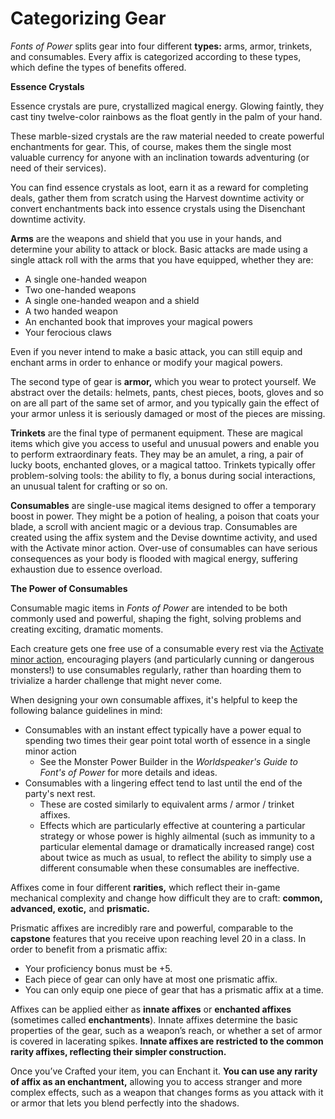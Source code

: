 # Categorizing Gear

_Fonts of Power_ splits gear into four different **types:** arms, armor, trinkets, and consumables. Every affix is categorized according to these types, which define the types of benefits offered.

<div class="infobox">

**Essence Crystals**

Essence crystals are pure, crystallized magical energy. Glowing faintly, they cast tiny twelve-color rainbows as the float gently in the palm of your hand.

These marble-sized crystals are the raw material needed to create powerful enchantments for gear. This, of course, makes them the single most valuable currency for anyone with an inclination towards adventuring (or need of their services).

You can find essence crystals as loot, earn it as a reward for completing deals, gather them from scratch using the Harvest downtime activity or convert enchantments back into essence crystals using the Disenchant downtime activity.

</div>

**Arms** are the weapons and shield that you use in your hands, and determine your ability to attack or block. Basic attacks are made using a single attack roll with the arms that you have equipped, whether they are:

- A single one-handed weapon
- Two one-handed weapons
- A single one-handed weapon and a shield
- A two handed weapon
- An enchanted book that improves your magical powers
- Your ferocious claws

Even if you never intend to make a basic attack, you can still equip and enchant arms in order to enhance or modify your magical powers.

The second type of gear is **armor,** which you wear to protect yourself. We abstract over the details: helmets, pants, chest pieces, boots, gloves and so on are all part of the same set of armor, and you typically gain the effect of your armor unless it is seriously damaged or most of the pieces are missing.

**Trinkets** are the final type of permanent equipment. These are magical items which give you access to useful and unusual powers and enable you to perform extraordinary feats. They may be an amulet, a ring, a pair of lucky boots, enchanted gloves, or a magical tattoo. Trinkets typically offer problem-solving tools: the ability to fly, a bonus during social interactions, an unusual talent for crafting or so on.

**Consumables** are single-use magical items designed to offer a temporary boost in power. They might be a potion of healing, a poison that coats your blade, a scroll with ancient magic or a devious trap. Consumables are created using the affix system and the Devise downtime activity, and used with the Activate minor action. Over-use of consumables can have serious consequences as your body is flooded with magical energy, suffering exhaustion due to essence overload.

<div class="infobox">

**The Power of Consumables**

Consumable magic items in _Fonts of Power_ are intended to be both commonly used and powerful, shaping the fight, solving problems and creating exciting, dramatic moments.

Each creature gets one free use of a consumable every rest via the [Activate minor action](rules/combat/acting-in-combat/minor-actions?id=activate), encouraging players (and particularly cunning or dangerous monsters!) to use consumables regularly, rather than hoarding them to trivialize a harder challenge that might never come.

When designing your own consumable affixes, it's helpful to keep the following balance guidelines in mind:

- Consumables with an instant effect typically have a power equal to spending two times their gear point total worth of essence in a single minor action
  - See the Monster Power Builder in the _Worldspeaker's Guide to Font's of Power_ for more details and ideas.
- Consumables with a lingering effect tend to last until the end of the party's next rest.
  - These are costed similarly to equivalent arms / armor / trinket affixes.
  - Effects which are particularly effective at countering a particular strategy or whose power is highly ailmental (such as immunity to a particular elemental damage or dramatically increased range) cost about twice as much as usual, to reflect the ability to simply use a different consumable when these consumables are ineffective.

</div>

Affixes come in four different **rarities,** which reflect their in-game mechanical complexity and change how difficult they are to craft: **common, advanced, exotic,** and **prismatic.**

Prismatic affixes are incredibly rare and powerful, comparable to the **capstone** features that you receive upon reaching level 20 in a class. In order to benefit from a prismatic affix:

- Your proficiency bonus must be +5.
- Each piece of gear can only have at most one prismatic affix.
- You can only equip one piece of gear that has a prismatic affix at a time.

Affixes can be applied either as **innate affixes** or **enchanted affixes** (sometimes called **enchantments**). Innate affixes determine the basic properties of the gear, such as a weapon’s reach, or whether a set of armor is covered in lacerating spikes. **Innate affixes are restricted to the common rarity affixes, reflecting their simpler construction.**

Once you’ve Crafted your item, you can Enchant it. **You can use any rarity of affix as an enchantment,** allowing you to access stranger and more complex effects, such as a weapon that changes forms as you attack with it or armor that lets you blend perfectly into the shadows.
